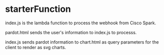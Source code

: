 # starterFunction


index.js is the lambda function to process the webhook from Cisco Spark.

pardot.html sends the user's information to index.js to processs.

index.js sends pardot information to chart.html as query parameters for the client to render as svg charts.

